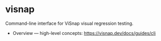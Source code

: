 # visnap

Command-line interface for ViSnap visual regression testing.

- Overview — high-level concepts: https://visnap.dev/docs/guides/cli
